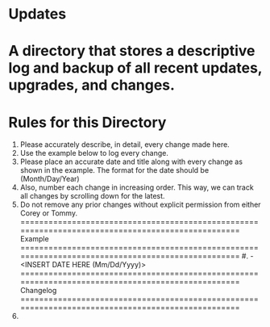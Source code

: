 Updates
==================================================================================================
A directory that stores a descriptive log and backup of all recent updates, upgrades, and changes.
==================================================================================================
Rules for this Directory
==================================================================================================
1. Please accurately describe, in detail, every change made here.
2. Use the example below to log every change.
3. Please place an accurate date and title along with every change as shown in the example. The
   format for the date should be (Month/Day/Year)
4. Also, number each change in increasing order. This way, we can track all changes by scrolling down for the latest.
5. Do not remove any prior changes without explicit permission from either Corey or Tommy.
==================================================================================================
Example
==================================================================================================
#. <INSERT CHANGE TITLE HERE> - <INSERT DATE HERE (Mm/Dd/Yyyy)>
    <INSERT DETAILED DESCRIPTION OF THIS CHANGE HERE>
==================================================================================================
Changelog
==================================================================================================
1.
